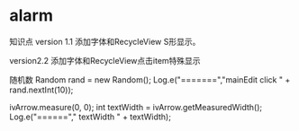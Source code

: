# alarm
知识点
version 1.1
添加字体和RecycleView S形显示。

version2.2
添加字体和RecycleView点击item特殊显示

随机数
Random rand = new Random();
Log.e("=======","mainEdit click " + rand.nextInt(10));

ivArrow.measure(0, 0);
int textWidth = ivArrow.getMeasuredWidth();
Log.e("======"," textWidth " + textWidth);